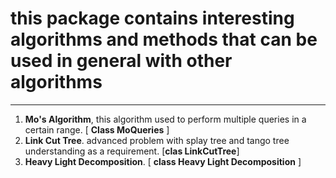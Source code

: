 # this package contains interesting algorithms and methods that can be used in general with other algorithms
____

1) **Mo's Algorithm**, this algorithm used to perform multiple queries in a certain range. [ **Class MoQueries** ]
2) **Link Cut Tree**. advanced problem with splay tree and tango tree understanding as a requirement. [**clas LinkCutTree**]
3) **Heavy Light Decomposition**. [ **class Heavy Light Decomposition** ] 
